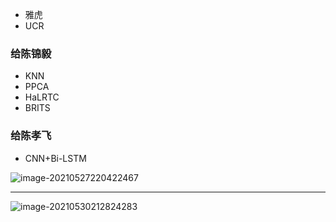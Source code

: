 - 雅虎
- UCR

### 给陈锦毅
- KNN
- PPCA
- HaLRTC 
- BRITS

### 给陈孝飞

- CNN+Bi-LSTM

![image-20210527220422467](https://tva1.sinaimg.cn/large/008i3skNgy1gqxc4gwu1pj30q0082jws.jpg)

----

![image-20210530212824283](https://tva1.sinaimg.cn/large/008i3skNgy1gr0rxxraiaj30sm0lkten.jpg)
